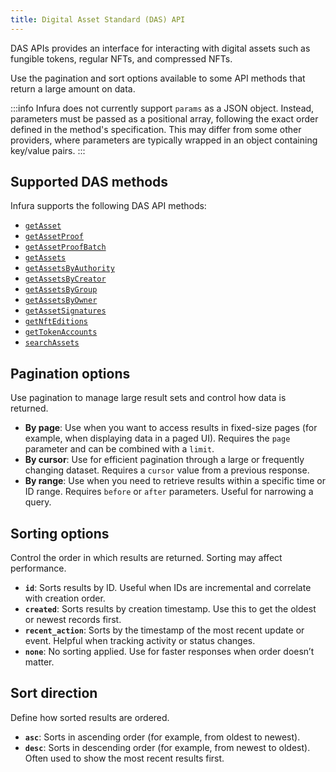 ```yaml
---
title: Digital Asset Standard (DAS) API
---
```


DAS APIs provides an interface for interacting with digital assets such as fungible tokens, regular
NFTs, and compressed NFTs.

Use the pagination and sort options available to some API methods that return a large amount on data.

:::info
Infura does not currently support `params` as a JSON object.
Instead, parameters must be passed as a positional array, following the exact order defined in the method's specification. This may differ from some other providers, where parameters are typically wrapped in an object containing key/value pairs.
:::

## Supported DAS methods

Infura supports the following DAS API methods:

- [`getAsset`](./getasset.mdx)
- [`getAssetProof`](./getassetproof.mdx)
- [`getAssetProofBatch`](./getassetproofbatch.mdx)
- [`getAssets`](./getassets.mdx)
- [`getAssetsByAuthority`](./getassetsbyauthority.mdx)
- [`getAssetsByCreator`](./getassetsbycreator.mdx)
- [`getAssetsByGroup`](./getassetsbygroup.mdx)
- [`getAssetsByOwner`](./getassetsbyowner.mdx)
- [`getAssetSignatures`](./getassetsignatures.mdx)
- [`getNftEditions`](./getnfteditions.mdx)
- [`getTokenAccounts`](./gettokenaccounts.mdx)
- [`searchAssets`](./searchassets.mdx)

## Pagination options

Use pagination to manage large result sets and control how data is returned.

- **By page**: Use when you want to access results in fixed-size pages (for example, when
    displaying  data in a paged UI). Requires the `page` parameter and can be combined with a `limit`.
- **By cursor**: Use for efficient pagination through a large or frequently changing dataset.
    Requires a `cursor` value from a previous response.
- **By range**: Use when you need to retrieve results within a specific time or ID range.
    Requires `before` or `after` parameters. Useful for narrowing a query.

## Sorting options

Control the order in which results are returned. Sorting may affect performance.

- **`id`**: Sorts results by ID. Useful when IDs are incremental and correlate with creation order.
- **`created`**: Sorts results by creation timestamp. Use this to get the oldest or newest records
    first.
- **`recent_action`**: Sorts by the timestamp of the most recent update or event. Helpful when
    tracking activity or status changes.
- **`none`**: No sorting applied. Use for faster responses when order doesn’t matter.

## Sort direction

Define how sorted results are ordered.

- **`asc`**: Sorts in ascending order (for example, from oldest to newest).
- **`desc`**: Sorts in descending order (for example, from newest to oldest). Often used to show the most recent results first.
